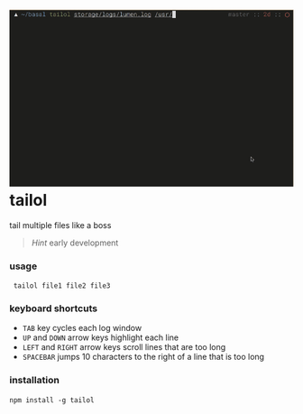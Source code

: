 ![](media/tailol3.gif)
tailol
========

tail multiple files like a boss

> *Hint* early development

###  usage
```
 tailol file1 file2 file3
```

### keyboard shortcuts 

* `TAB` key cycles each log window
* `UP` and `DOWN` arrow keys highlight each line
* `LEFT` and `RIGHT` arrow keys scroll lines that are too long
* `SPACEBAR` jumps 10 characters to the right of a line that is too long 


### installation

```
npm install -g tailol
```
